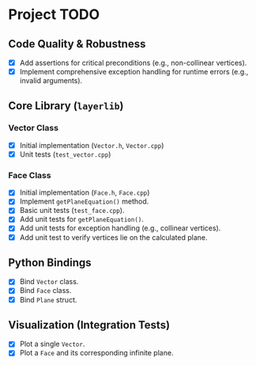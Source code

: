 # Project TODO

## Code Quality & Robustness
- [x] Add assertions for critical preconditions (e.g., non-collinear vertices).
- [x] Implement comprehensive exception handling for runtime errors (e.g., invalid arguments).

## Core Library (`layerlib`)

### Vector Class
- [x] Initial implementation (`Vector.h`, `Vector.cpp`)
- [x] Unit tests (`test_vector.cpp`)

### Face Class
- [x] Initial implementation (`Face.h`, `Face.cpp`)
- [x] Implement `getPlaneEquation()` method.
- [x] Basic unit tests (`test_face.cpp`).
- [x] Add unit tests for `getPlaneEquation()`.
- [x] Add unit tests for exception handling (e.g., collinear vertices).
- [x] Add unit test to verify vertices lie on the calculated plane.

## Python Bindings
- [x] Bind `Vector` class.
- [x] Bind `Face` class.
- [x] Bind `Plane` struct.

## Visualization (Integration Tests)
- [x] Plot a single `Vector`.
- [x] Plot a `Face` and its corresponding infinite plane.
